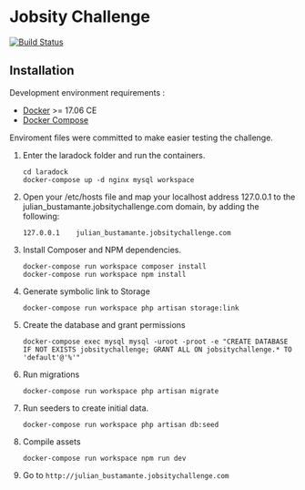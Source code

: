 # Jobsity Challenge

[![Build Status](https://travis-ci.org/guillaumebriday/laravel-blog.svg?branch=master)](https://travis-ci.org/guillaumebriday/laravel-blog)

## Installation

Development environment requirements :
- [Docker](https://www.docker.com) >= 17.06 CE
- [Docker Compose](https://docs.docker.com/compose/install/)

Enviroment files were committed to make easier testing the challenge.

1. Enter the laradock folder and run the containers.

    ```
    cd laradock
    docker-compose up -d nginx mysql workspace
    ```

2. Open your /etc/hosts file and map your localhost address 127.0.0.1 to the julian_bustamante.jobsitychallenge.com domain, by adding the following:

    ```
    127.0.0.1    julian_bustamante.jobsitychallenge.com
    ```

3. Install Composer and NPM dependencies.

    ```
    docker-compose run workspace composer install
    docker-compose run workspace npm install
    ```

4. Generate symbolic link to Storage

    ```
    docker-compose run workspace php artisan storage:link
    ```

5. Create the database and grant permissions

    ```
    docker-compose exec mysql mysql -uroot -proot -e "CREATE DATABASE IF NOT EXISTS jobsitychallenge; GRANT ALL ON jobsitychallenge.* TO 'default'@'%'"
    ```

6. Run migrations

    ```
    docker-compose run workspace php artisan migrate
    ```

7. Run seeders to create initial data.

    ```
    docker-compose run workspace php artisan db:seed
    ```
    
8. Compile assets

    ```
    docker-compose run workspace npm run dev
    ```

9. Go to `http://julian_bustamante.jobsitychallenge.com`

